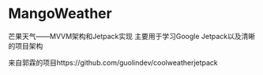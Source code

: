 # MangoWeather
芒果天气——MVVM架构和Jetpack实现
主要用于学习Google Jetpack以及清晰的项目架构

来自郭霖的项目https://github.com/guolindev/coolweatherjetpack
